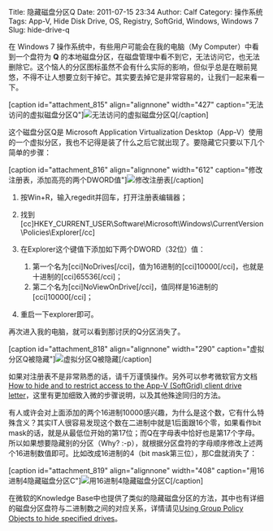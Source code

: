 Title: 隐藏磁盘分区Q
Date: 2011-07-15 23:34
Author: Calf
Category: 操作系统
Tags: App-V, Hide Disk Drive, OS, Registry, SoftGrid, Windows, Windows 7
Slug: hide-drive-q

在 Windows 7 操作系统中，有些用户可能会在我的电脑（My
Computer）中看到一个盘符为 **Q**
的本地磁盘分区，在磁盘管理中看不到它，无法访问它，也无法删除它。这个恼人的分区图标虽然不会有什么实际的影响，但似乎总是在眼前晃悠，不得不让人想要立刻干掉它。其实要去掉它是非常容易的，让我们一起来看一下。<!--more-->

[caption id="attachment\_815" align="alignnone" width="427"
caption="无法访问的虚拟磁盘分区Q"]![无法访问的虚拟磁盘分区Q][][/caption]

这个磁盘分区Q是 Microsoft Application Virtualization
Desktop（App-V）使用的一个虚拟分区，我也不记得是装了什么之后它就出现了。要隐藏它只要以下几个简单的步骤：

[caption id="attachment\_816" align="alignnone" width="612"
caption="修改注册表，添加高亮的两个DWORD值"]![修改注册表][][/caption]

1.  按Win+R，输入regedit并回车，打开注册表编辑器；
2.  找到[cc]HKEY\_CURRENT\_USER\\Software\\Microsoft\\Windows\\CurrentVersion\\Policies\\Explorer[/cc]
3.  在Explorer这个键值下添加如下两个DWORD（32位）值：
    1.  第一个名为[cci]NoDrives[/cci]，值为16进制的[cci]10000[/cci]，也就是十进制的[cci]65536[/cci]；
    2.  第二个名为[cci]NoViewOnDrive[/cci]，值同样是16进制的[cci]10000[/cci]；

4.  重启一下explorer即可。

再次进入我的电脑，就可以看到那讨厌的Q分区消失了。

[caption id="attachment\_818" align="alignnone" width="290"
caption="虚拟分区Q被隐藏"]![虚拟分区Q被隐藏][][/caption]

如果对注册表不是非常熟悉的话，请千万谨慎操作。另外可以参考微软官方文档[How
to hide and to restrict access to the App-V (SoftGrid) client drive
letter][]，这里有更加细致入微的步骤说明，以及其他殊途同归的方法。

有人或许会对上面添加的两个16进制10000感兴趣，为什么是这个数，它有什么特殊含义？其实IT人很容易发现这个数在二进制中就是1后面跟16个零，如果看作bit
mask的话，就是从最低位开始的第17位；而Q在字母表中恰好也是第17个字母。所以如果想要隐藏别的分区（Why?
:-p），就根据分区盘符的字母顺序修改上述两个16进制数值即可。比如改成16进制的4（bit
mask第三位），那C盘就消失了：

[caption id="attachment\_819" align="alignnone" width="408"
caption="用16进制4隐藏磁盘分区C"]![用16进制4隐藏磁盘分区C][][/caption]

在微软的Knowledge
Base中也提供了类似的隐藏磁盘分区的方法，其中也有详细的磁盘分区盘符与二进制数之间的对应关系，详情请见[Using
Group Policy Objects to hide specified drives][]。

  [无法访问的虚拟磁盘分区Q]: http://www.gocalf.com/blog/wp-content/uploads/2011/07/disk-q-unaccess.png
    "disk-q-unaccess"
  [修改注册表]: http://www.gocalf.com/blog/wp-content/uploads/2011/07/disk-q-registry.png
    "disk-q-registry"
  [虚拟分区Q被隐藏]: http://www.gocalf.com/blog/wp-content/uploads/2011/07/disk-q-hidden.png
    "disk-q-hidden"
  [How to hide and to restrict access to the App-V (SoftGrid) client
  drive letter]: http://support.microsoft.com/kb/931626/en-us
    "How to hide and to restrict access to the App-V (SoftGrid) client drive letter"
  [用16进制4隐藏磁盘分区C]: http://www.gocalf.com/blog/wp-content/uploads/2011/07/disk-c-hidden.png
    "disk-c-hidden"
  [Using Group Policy Objects to hide specified drives]: http://support.microsoft.com/kb/231289
    "Using Group Policy Objects to hide specified drives"
